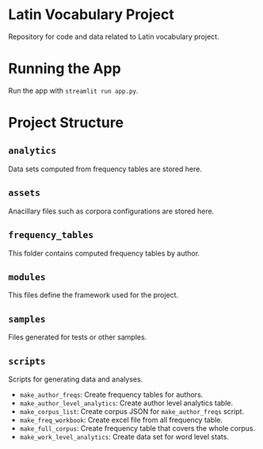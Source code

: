 Latin Vocabulary Project
=
Repository for code and data related to Latin vocabulary project.

# Running the App

Run the app with `streamlit run app.py`.

# Project Structure

## `analytics`
Data sets computed from frequency tables are stored here.

## `assets`
Anacillary files such as corpora configurations are stored here.

## `frequency_tables`
This folder contains computed frequency tables by author.

## `modules`
This files define the framework used for the project.

## `samples`
Files generated for tests or other samples.

## `scripts`
Scripts for generating data and analyses.
- `make_author_freqs`: Create frequency tables for authors.
- `make_author_level_analytics`: Create author level analytics table.
- `make_corpus_list`: Create corpus JSON for `make_author_freqs` script.
- `make_freq_workbook`: Create excel file from all frequency table.
- `make_full_corpus`: Create frequency table that covers the whole corpus.
- `make_work_level_analytics`: Create data set for word level stats.
